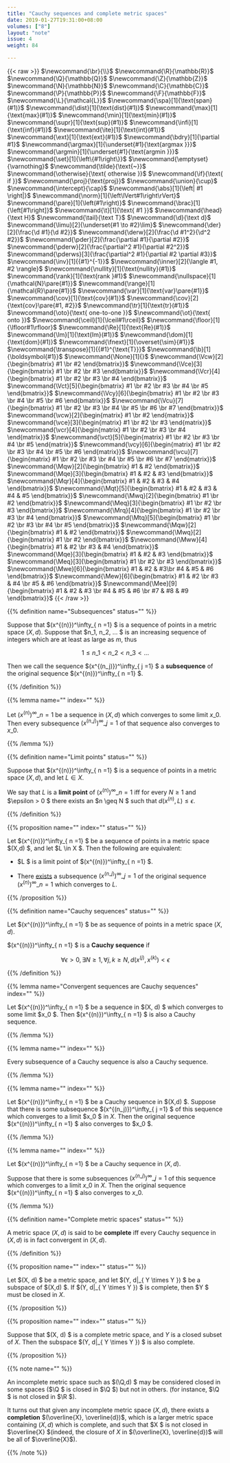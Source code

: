```yaml
---
title: "Cauchy sequences and complete metric spaces"
date: 2019-01-27T19:31:00+08:00
volumes: ["8"]
layout: "note"
issue: 4
weight: 84

---
```


<!--more-->

<div class="latex-macros">
  {{< raw >}}
    $\newcommand{\br}{\\}$
    $\newcommand{\R}{\mathbb{R}}$
    $\newcommand{\Q}{\mathbb{Q}}$
    $\newcommand{\Z}{\mathbb{Z}}$
    $\newcommand{\N}{\mathbb{N}}$
    $\newcommand{\C}{\mathbb{C}}$
    $\newcommand{\P}{\mathbb{P}}$
    $\newcommand{\F}{\mathbb{F}}$
    $\newcommand{\L}{\mathcal{L}}$
    $\newcommand{\spa}[1]{\text{span}(#1)}$
    $\newcommand{\dist}[1]{\text{dist}(#1)}$
    $\newcommand{\max}[1]{\text{max}(#1)}$
    $\newcommand{\min}[1]{\text{min}(#1)}$
    $\newcommand{\supr}[1]{\text{sup}(#1)}$
    $\newcommand{\infi}[1]{\text{inf}(#1)}$
    $\newcommand{\ite}[1]{\text{int}(#1)}$
    $\newcommand{\ext}[1]{\text{ext}(#1)}$
    $\newcommand{\bdry}[1]{\partial #1}$
    $\newcommand{\argmax}[1]{\underset{#1}{\text{argmax }}}$
    $\newcommand{\argmin}[1]{\underset{#1}{\text{argmin }}}$
    $\newcommand{\set}[1]{\left\{#1\right\}}$
    $\newcommand{\emptyset}{\varnothing}$
    $\newcommand{\tilde}{\text{~}}$
    $\newcommand{\otherwise}{\text{ otherwise }}$
    $\newcommand{\if}{\text{ if }}$
    $\newcommand{\proj}{\text{proj}}$
    $\newcommand{\union}{\cup}$
    $\newcommand{\intercept}{\cap}$
    $\newcommand{\abs}[1]{\left| #1 \right|}$
    $\newcommand{\norm}[1]{\left\lVert#1\right\rVert}$
    $\newcommand{\pare}[1]{\left(#1\right)}$
    $\newcommand{\brac}[1]{\left[#1\right]}$
    $\newcommand{\t}[1]{\text{ #1 }}$
    $\newcommand{\head}{\text H}$
    $\newcommand{\tail}{\text T}$
    $\newcommand{\d}{\text d}$
    $\newcommand{\limu}[2]{\underset{#1 \to #2}\lim}$
    $\newcommand{\der}[2]{\frac{\d #1}{\d #2}}$
    $\newcommand{\derw}[2]{\frac{\d #1^2}{\d^2 #2}}$
    $\newcommand{\pder}[2]{\frac{\partial #1}{\partial #2}}$
    $\newcommand{\pderw}[2]{\frac{\partial^2 #1}{\partial #2^2}}$
    $\newcommand{\pderws}[3]{\frac{\partial^2 #1}{\partial #2 \partial #3}}$
    $\newcommand{\inv}[1]{{#1}^{-1}}$
    $\newcommand{\inner}[2]{\langle #1, #2 \rangle}$
    $\newcommand{\nullity}[1]{\text{nullity}(#1)}$
    $\newcommand{\rank}[1]{\text{rank }#1}$
    $\newcommand{\nullspace}[1]{\mathcal{N}\pare{#1}}$
    $\newcommand{\range}[1]{\mathcal{R}\pare{#1}}$
    $\newcommand{\var}[1]{\text{var}\pare{#1}}$
    $\newcommand{\cov}[1]{\text{cov}(#1)}$
    $\newcommand{\cov}[2]{\text{cov}\pare{#1, #2}}$
    $\newcommand{\tr}[1]{\text{tr}(#1)}$
    $\newcommand{\oto}{\text{ one-to-one }}$
    $\newcommand{\ot}{\text{ onto }}$
    $\newcommand{\ceil}[1]{\lceil#1\rceil}$
    $\newcommand{\floor}[1]{\lfloor#1\rfloor}$
    $\newcommand{\Re}[1]{\text{Re}(#1)}$
    $\newcommand{\Im}[1]{\text{Im}(#1)}$
    $\newcommand{\dom}[1]{\text{dom}(#1)}$
    $\newcommand{\fnext}[1]{\overset{\sim}{#1}}$
    $\newcommand{\transpose}[1]{{#1}^{\text{T}}}$
    $\newcommand{\b}[1]{\boldsymbol{#1}}$
    $\newcommand{\None}[1]{}$
    $\newcommand{\Vcw}[2]{\begin{bmatrix} #1 \br #2 \end{bmatrix}}$
    $\newcommand{\Vce}[3]{\begin{bmatrix} #1 \br #2 \br #3 \end{bmatrix}}$
    $\newcommand{\Vcr}[4]{\begin{bmatrix} #1 \br #2 \br #3 \br #4 \end{bmatrix}}$
    $\newcommand{\Vct}[5]{\begin{bmatrix} #1 \br #2 \br #3 \br #4 \br #5 \end{bmatrix}}$
    $\newcommand{\Vcy}[6]{\begin{bmatrix} #1 \br #2 \br #3 \br #4 \br #5 \br #6 \end{bmatrix}}$
    $\newcommand{\Vcu}[7]{\begin{bmatrix} #1 \br #2 \br #3 \br #4 \br #5 \br #6 \br #7 \end{bmatrix}}$
    $\newcommand{\vcw}[2]{\begin{matrix} #1 \br #2 \end{matrix}}$
    $\newcommand{\vce}[3]{\begin{matrix} #1 \br #2 \br #3 \end{matrix}}$
    $\newcommand{\vcr}[4]{\begin{matrix} #1 \br #2 \br #3 \br #4 \end{matrix}}$
    $\newcommand{\vct}[5]{\begin{matrix} #1 \br #2 \br #3 \br #4 \br #5 \end{matrix}}$
    $\newcommand{\vcy}[6]{\begin{matrix} #1 \br #2 \br #3 \br #4 \br #5 \br #6 \end{matrix}}$
    $\newcommand{\vcu}[7]{\begin{matrix} #1 \br #2 \br #3 \br #4 \br #5 \br #6 \br #7 \end{matrix}}$
    $\newcommand{\Mqw}[2]{\begin{bmatrix} #1 & #2 \end{bmatrix}}$
    $\newcommand{\Mqe}[3]{\begin{bmatrix} #1 & #2 & #3 \end{bmatrix}}$
    $\newcommand{\Mqr}[4]{\begin{bmatrix} #1 & #2 & #3 & #4 \end{bmatrix}}$
    $\newcommand{\Mqt}[5]{\begin{bmatrix} #1 & #2 & #3 & #4 & #5 \end{bmatrix}}$
    $\newcommand{\Mwq}[2]{\begin{bmatrix} #1 \br #2 \end{bmatrix}}$
    $\newcommand{\Meq}[3]{\begin{bmatrix} #1 \br #2 \br #3 \end{bmatrix}}$
    $\newcommand{\Mrq}[4]{\begin{bmatrix} #1 \br #2 \br #3 \br #4 \end{bmatrix}}$
    $\newcommand{\Mtq}[5]{\begin{bmatrix} #1 \br #2 \br #3 \br #4 \br #5 \end{bmatrix}}$
    $\newcommand{\Mqw}[2]{\begin{bmatrix} #1 & #2 \end{bmatrix}}$
    $\newcommand{\Mwq}[2]{\begin{bmatrix} #1 \br #2 \end{bmatrix}}$
    $\newcommand{\Mww}[4]{\begin{bmatrix} #1 & #2 \br #3 & #4 \end{bmatrix}}$
    $\newcommand{\Mqe}[3]{\begin{bmatrix} #1 & #2 & #3 \end{bmatrix}}$
    $\newcommand{\Meq}[3]{\begin{bmatrix} #1 \br #2 \br #3 \end{bmatrix}}$
    $\newcommand{\Mwe}[6]{\begin{bmatrix} #1 & #2 & #3\br #4 & #5 & #6 \end{bmatrix}}$
    $\newcommand{\Mew}[6]{\begin{bmatrix} #1 & #2 \br #3 & #4 \br #5 & #6 \end{bmatrix}}$
    $\newcommand{\Mee}[9]{\begin{bmatrix} #1 & #2 & #3 \br #4 & #5 & #6 \br #7 & #8 & #9 \end{bmatrix}}$
  {{< /raw >}}
</div>

{{% definition name="Subsequences" status="" %}}

Suppose that $(x^{(n)})^\infty\_{ n =1} $ is a sequence of points in a metric space $(X, d)$. Suppose that $n\_1, n\_2, ... $ is an increasing sequence of integers which are at least as large as $m$, thus

$$1 \leq n\_1 < n\_2 < n\_3 < ... $$

Then we call the sequence $(x^{(n\_j)})^\infty\_{ j =1} $ a **subsequence** of the original sequence $(x^{(n)})^\infty\_{ n =1} $.

{{% /definition %}}

{{% lemma name="" index="" %}}

Let $(x^{(n)})^\infty\_{ n =1}$ be a sequence in $(X, d)$ which converges to some limit $x\_0$. Then every subsequence $(x^{(n\_j)})^\infty\_{ j=1}$ of that sequence also converges to $x\_0$.

{{% /lemma %}}

{{% definition name="Limit points" status="" %}}

Suppose that $(x^{(n)})^\infty\_{ n =1} $ is a sequence of points in a metric space $(X, d)$, and let $L \in X$.

We say that $L$ is a **limit point** of $(x^{(n)})^\infty\_{n=1}$ iff for every $N \geq 1$ and $\epsilon > 0 $ there exists an $n \geq N $ such that $d(x^{(n)}, L) \leq \epsilon$.

{{% /definition %}}

{{% proposition name="" index="" status="" %}}

Let $(x^{(n)})^\infty\_{ n =1} $ be a sequence of points in a metric space $(X,d) $, and let $L \in X $. Then the following are equivalent:

- $L $ is a limit point of $(x^{(n)})^\infty\_{ n =1} $.

- There <u>exists</u> a subsequence $(x^{(n\_j)})^\infty\_{j=1}$ of the original sequence $(x^{(n)})^\infty\_{ n =1}$ which converges to $L$.

{{% /proposition %}}

{{% definition name="Cauchy sequences" status="" %}}

Let $(x^{(n)})^\infty\_{ n =1} $ be as sequence of points in a metric space $(X, d)$.

$(x^{(n)})^\infty\_{ n =1} $ is a **Cauchy sequence** if

$$\forall \epsilon >0, \exists N \geq 1, \forall j, k \geq N, d(x^{(j)}, x^{(k)}) < \epsilon $$

{{% /definition %}}

{{% lemma name="Convergent sequences are Cauchy sequences" index="" %}}

Let $(x^{(n)})^\infty\_{ n =1} $ be a sequence in $(X, d) $ which converges to some limit $x\_0 $. Then $(x^{(n)})^\infty\_{ n =1} $ is also a Cauchy sequence.

{{% /lemma %}}

{{% lemma name="" index="" %}}

Every subsequence of a Cauchy sequence is also a Cauchy sequence.

{{% /lemma %}}

{{% lemma name="" index="" %}}

Let $(x^{(n)})^\infty\_{ n =1} $ be a Cauchy sequence in $(X,d) $. Suppose that there is some subsequence $(x^{(n\_j)})^\infty\_{ j  =1} $ of this sequence which converges to a limit $x\_0 $ in $X$. Then the original sequence $(x^{(n)})^\infty\_{ n =1} $ also converges to $x\_0 $.

{{% /lemma %}}

{{% lemma name="" index="" %}}

Let $(x^{(n)})^\infty\_{ n =1} $ be a Cauchy sequence in $(X,d)$.

Suppose that there is some subsequences $(x^{(n\_j)})^\infty\_{ j =1}$ of this sequence which converges to a limit $x\_0$ in $X$. Then the original sequence $(x^{(n)})^\infty\_{ n =1} $ also converges to $x\_0$.

{{% /lemma %}}

{{% definition name="Complete metric spaces" status="" %}}

A metric space $(X,d)$ is said to be **complete** iff every Cauchy sequence in $(X,d)$ is in fact convergent in $(X,d)$.

{{% /definition %}}

{{% proposition name="" index="" status="" %}}

Let $(X, d) $ be a metric space, and let $(Y, d|\_{ Y \times Y }) $ be a subspace of $(X,d) $. If $(Y, d|\_{ Y \times Y }) $ is complete, then $Y $ must be closed in $X$.

{{% /proposition %}}

{{% proposition name="" index="" status="" %}}

Suppose that $(X, d) $ is a complete metric space, and $Y$ is a closed subset of $X$. Then the subspace $(Y, d|\_{ Y \times Y }) $ is also complete.

{{% /proposition %}}

{{% note name="" %}}

An incomplete metric space such as $(\Q,d) $ may be considered closed in some spaces ($\Q $ is closed in $\Q $) but not in others. (for instance, $\Q $ is not closed in $\R $).

It turns out that given any incomplete metric space $(X,d)$, there exists a **completion** $(\overline{X}, \overline{d})$, which is a larger metric space containing $(X,d)$ which is complete, and such that $X $ is not closed in $\overline{X} $(indeed, the closure of $X$ in $(\overline{X}, \overline{d})$ will be all of $\overline{X}$).

{{% /note %}}

